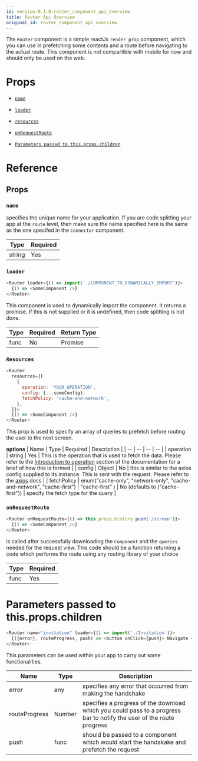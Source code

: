 ```yaml
---
id: version-0.1.0-router_component_api_overview
title: Router Api Overview
original_id: router_component_api_overview
---
```


The `Router` component is a simple reactJs `render prop` component, which you can use in prefetching some contents and a route before navigating to the actual route. This component is not compartible with mobile for now and should only be used on the web.

# Props

* [`name`](router_component_api_overview.md#name)
* [`loader`](router_component_api_overview.md#loader)
* [`resources`](router_component_api_overview.md#resources)
* [`onRequestRoute`](router_component_api_overview.md#onrequestroute)

* [`Parameters passed to this.props.children`](router_component_api_overview.md#parameters-passed-to-thispropschildren)

# Reference

## Props

### `name`

specifies the unique name for your application. If you are code splitting your app at the `route` level, then make sure the name specified here is the same as the one specifed in the `Connector` component.

| Type   | Required |
| ------ | -------- |
| string | Yes      |

### `loader`

```javascript
<Router loader={() => import('./COMPONENT_TO_DYNAMICALLY_IMPORT')}>
  {() => <SomeComponent />}
</Router>
```

This component is used to dynamically import the component. It returns a promise. If this is not supplied or it is undefined, then code splitting is not done.

| Type | Required | Return Type |
| ---- | -------- | ----------- |
| func | No       | Promise     |

### `Resources`

```javascript
<Router
  resources={[
    {
      operation: 'YOUR_OPERATION',
      config: {...someConfig},
      fetchPolicy: 'cache-and-network',
    },
  ]}>
  {() => <SomeComponent />}
</Router>
```

This prop is used to specify an array of queries to prefetch before routing the user to the next screen.

**options** | Name | Type | Required | Description | | -- | -- | -- | -- | | operation | string | Yes | This is the operation that is used to fetch the data. Please refer to the [Introduction to operation](introduction_to_operation.md) section of the documentation for a brief of how this is formed | | config | Object | No | this is similar to the axios config supplied to its instance. This is sent with the request. Please refer to the [axios](https://github.com/axios/axios/blob/master/README.md) docs | | fetchPolicy | enum("cache-only", "network-only", "cache-and-network", "cache-first") | "cache-first" ) | No (defaults to ("cache-first")) | specify the fetch type for the query |

### `onRequestRoute`

```javascript
<Router onRequestRoute={() => this.props.history.push('/screen')}>
  {() => <SomeComponent />}
</Router>
```

is called after successfully downloading the `Component` and the `queries` needed for the request view. This code should be a function returning a code which performs the route using any routing library of your choice

| Type | Required |
| ---- | -------- |
| func | Yes      |

# Parameters passed to this.props.children

```javascript
<Router name="invitation" loader={() => import('./Invitation')}>
  {({error}, routeProgress, push) => <button onClick={push}> Navigate </button>}
</Router>
```

This parameters can be used within your app to carry out some functionalities.

| Name          | Type   | Description                                                                                                          |
| ------------- | ------ | -------------------------------------------------------------------------------------------------------------------- |
| error         | any    | specifies any error that occurred from making the handshake                                                          |
| routeProgress | Number | specifies a progress of the download which you could pass to a progress bar to notify the user of the route progress |
| push          | func   | should be passed to a component which would start the handskake and prefetch the request                             |
